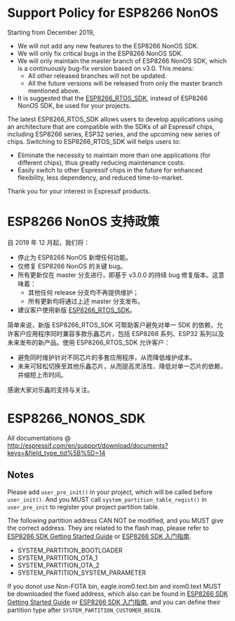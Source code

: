 # Support Policy for ESP8266 NonOS

Starting from December 2019, 

* We will not add any new features to the ESP8266 NonOS SDK.
* We will only fix critical bugs in the ESP8266 NonOS SDK.
* We will only maintain the master branch of ESP8266 NonOS SDK, which is a continuously bug-fix version based on v3.0. This means:
	* All other released branches will not be updated.
	* All the future versions will be released from only the master branch mentioned above.
* It is suggested that the [ESP8266_RTOS_SDK](https://github.com/espressif/ESP8266_RTOS_SDK), instead of ESP8266 NonOS SDK, be used for your projects.

The latest ESP8266_RTOS_SDK allows users to develop applications using an architecture that are compatible with the SDKs of all Espressif chips, including ESP8266 series, ESP32 series, and the upcoming new series of chips. Switching to ESP8266_RTOS_SDK will helps users to:

* Eliminate the necessity to maintain more than one applications (for different chips), thus greatly reducing maintenance costs.
* Easily switch to other Espressif chips in the future for enhanced flexibility, less dependency, and reduced time-to-market.

Thank you for your interest in Espressif products.

# ESP8266 NonOS 支持政策

自 2019 年 12 月起，我们将：

* 停止为 ESP8266 NonOS 新增任何功能。
* 仅修复 ESP8266 NonOS 的关键 bug。
* 所有更新仅在 master 分支进行，即基于 v3.0.0 的持续 bug 修复版本。这意味着：
	* 其他任何 release 分支均不再提供维护；
	* 所有更新均将通过上述 master 分支发布。
* 建议客户使用新版 [ESP8266_RTOS_SDK](https://github.com/espressif/ESP8266_RTOS_SDK)。

简单来说，新版 ESP8266_RTOS_SDK 可帮助客户避免对单一 SDK 的依赖，允许客户应用程序同时兼容多款乐鑫芯片，包括 ESP8266 系列、ESP32 系列以及未来发布的新产品。使用 ESP8266_RTOS_SDK 允许客户：

* 避免同时维护针对不同芯片的多套应用程序，从而降低维护成本。
* 未来可轻松切换至其他乐鑫芯片，从而提高灵活性、降低对单一芯片的依赖，并缩短上市时间。

感谢大家对乐鑫的支持与关注。

# ESP8266_NONOS_SDK

All documentations @ http://espressif.com/en/support/download/documents?keys=&field_type_tid%5B%5D=14


## Notes ##
Please add `user_pre_init()` in your project, which will be called before `user_init()`. And you MUST call `system_partition_table_regist()` in `user_pre_init` to register your project partition table.  

The following partition address CAN NOT be modified, and you MUST give the correct address. They are related to the flash map, please refer to [ESP8266 SDK Getting Started Guide](https://www.espressif.com/sites/default/files/documentation/2a-esp8266-sdk_getting_started_guide_en.pdf) or [ESP8266 SDK 入门指南](https://www.espressif.com/sites/default/files/documentation/2a-esp8266-sdk_getting_started_guide_cn.pdf).  
  
- SYSTEM\_PARTITION\_BOOTLOADER  
- SYSTEM\_PARTITION\_OTA_1  
- SYSTEM\_PARTITION\_OTA_2  
- SYSTEM\_PARTITION\_SYSTEM_PARAMETER  

If you donot use Non-FOTA bin, eagle.irom0.text.bin and irom0.text MUST be downloaded the fixed address, which also can be found in [ESP8266 SDK Getting Started Guide](https://www.espressif.com/sites/default/files/documentation/2a-esp8266-sdk_getting_started_guide_en.pdf) or [ESP8266 SDK 入门指南](https://www.espressif.com/sites/default/files/documentation/2a-esp8266-sdk_getting_started_guide_cn.pdf), and you can define their partition type after `SYSTEM_PARTITION_CUSTOMER_BEGIN`.
